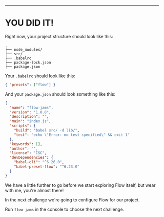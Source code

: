 ---

# YOU DID IT!

Right now, your project structure should look like this:
```
.
├── node_modules/
├── src/
├── .babelrc
├── package-lock.json
├── package.json      
```

Your `.babelrc` should look like this:
```json
{ "presets": ["flow"] }
```

And your `package.json` should look something like this:
```json
{
  "name": "flow-jams",
  "version": "1.0.0",
  "description": "",
  "main": "index.js",
  "scripts": {
    "build": "babel src/ -d lib/",
    "test": "echo \"Error: no test specified\" && exit 1"
  },
  "keywords": [],
  "author": "",
  "license": "ISC",
  "devDependencies": {
    "babel-cli": "^6.26.0",
    "babel-preset-flow": "^6.23.0"
  }
}
```

We have a little further to go before we start exploring Flow itself, but wear with me, you're almost there!

In the next challenge we're going to configure Flow for our project.

Run `flow-jams` in the console to choose the next challenge.
